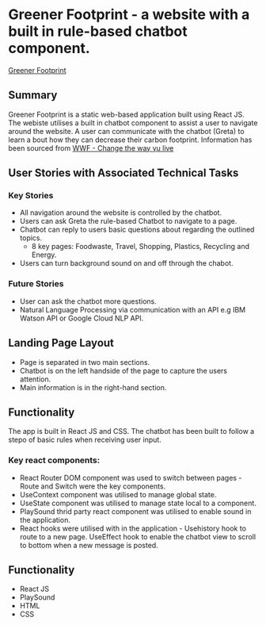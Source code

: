 # Greener Footprint - a website with a built in rule-based chatbot component. 

[Greener Footprint](greenerfootprint.surge.sh)

## Summary

Greener Footprint is a static web-based application built using React JS. The webiste utilises a built in chatbot component to assist a user to navigate around the website. A user can communicate with the chatbot (Greta) to learn a bout how they can decrease their carbon footprint. Information has been sourced from [WWF - Change the way yu live](https://www.wwf.org.au/get-involved/change-the-way-you-live#gs.731cqt)

## User Stories with Associated Technical Tasks

### Key Stories

* All navigation around the website is controlled by the chatbot. 
* Users can ask Greta the rule-based Chatbot to navigate to a page. 
* Chatbot can reply to users basic questions about regarding the outlined topics. 
  * 8 key pages: Foodwaste, Travel, Shopping, Plastics, Recycling and Energy. 
* Users can turn background sound on and off through the chabot. 

### Future Stories 

* User can ask the chatbot more questions. 
* Natural Language Processing via communication with an API e.g IBM Watson API or Google Cloud NLP API. 

## Landing Page Layout 

* Page is separated in two main sections. 
* Chatbot is on the left handside of the page to capture the users attention. 
* Main information is in the right-hand section. 

## Functionality 
The app is built in React JS and CSS. The chatbot has been built to follow a stepo of basic rules when receiving user input.

### Key react components: 
* React Router DOM component was used to switch between pages - Route and Switch were the key components. 
* UseContext component was utilised to manage global state. 
* UseState component was utilised to manage state local to a component.  
* PlaySound thrid party react component was utilised to enable sound in the application. 
* React hooks were utilised with in the application - Usehistory hook to route to a new page. UseEffect hook to enable the chatbot view to scroll to bottom when a new message is posted. 


## Functionality 
* React JS
* PlaySound 
* HTML
* CSS
